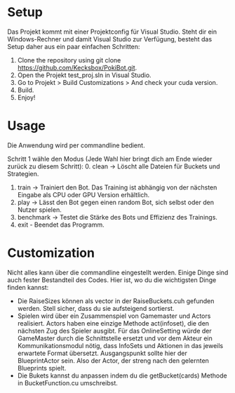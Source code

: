 # Setup
Das Projekt kommt mit einer Projektconfig für Visual Studio.
Steht dir ein Windows-Rechner und damit Visual Studio zur Verfügung, besteht das Setup daher aus ein paar einfachen Schritten:

1. Clone the repository using git clone https://github.com/Kecksbox/PokiBot.git.
2. Open the Projekt test_proj.sln in Visual Studio.
3. Go to Projekt > Build Customizations > And check your cuda version.
4. Build.
5. Enjoy!

# Usage

Die Anwendung wird per commandline bedient.

Schritt 1 wähle den Modus (Jede Wahl hier bringt dich am Ende wieder zurück zu diesem Schritt):
0. clean -> Löscht alle Dateien für Buckets und Strategien.
1. train -> Trainiert den Bot. Das Training ist abhängig von der nächsten Eingabe als CPU oder GPU Version erhältlich.
2. play -> Lässt den Bot gegen einen random Bot, sich selbst oder den Nutzer spielen.
3. benchmark -> Testet die Stärke des Bots und Effizienz des Trainings.
4. exit - Beendet das Programm.

# Customization
Nicht alles kann über die commandline eingestellt werden. Einige Dinge sind auch fester Bestandteil des Codes.
Hier ist, wo du die wichtigsten Dinge finden kannst:

- Die RaiseSizes können als vector in der RaiseBuckets.cuh gefunden werden. Stell sicher, dass du sie aufsteigend sortierst.
- Spielen wird über ein Zusammenspiel von Gamemaster und Actors realisiert. Actors haben eine einzige Methode act(infoset), die den nächsten Zug des Spieler ausgibt. Für das OnlineSetting würde der GameMaster durch die Schnittstelle ersetzt und vor dem Akteur ein Kommunikationsmodul nötig, dass InfoSets und Aktionen in das jeweils erwartete Format übersetzt. Ausgangspunkt sollte hier der BlueprintActor sein. Also der Actor, der streng nach den gelernten Blueprints spielt.
- Die Bukets kannst du anpassen indem du die getBucket(cards) Methode in BucketFunction.cu umschreibst.

